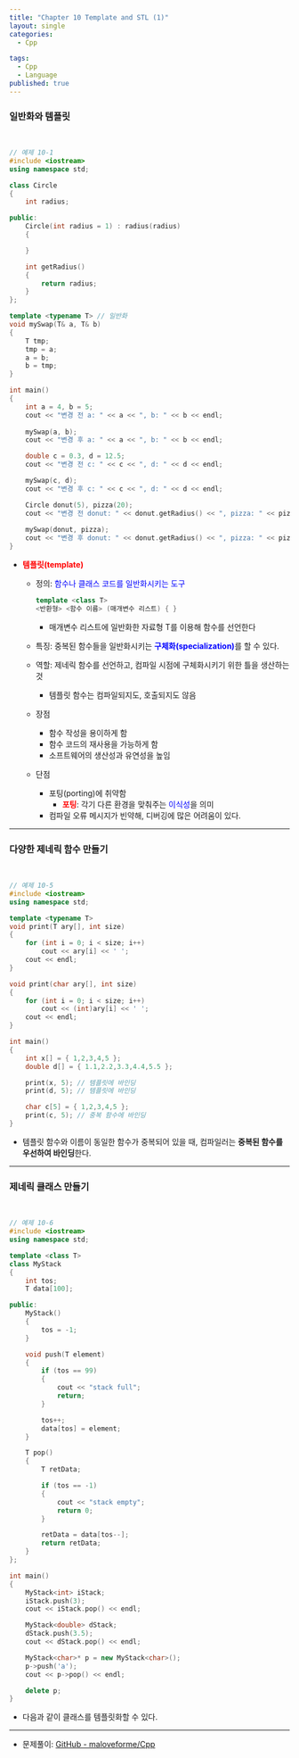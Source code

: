 ```yaml
---
title: "Chapter 10 Template and STL (1)"
layout: single
categories:
  - Cpp

tags:
  - Cpp
  - Language
published: true
---
```


### 일반화와 템플릿

<br>

```cpp
// 예제 10-1
#include <iostream>
using namespace std;

class Circle
{
    int radius;

public:
    Circle(int radius = 1) : radius(radius)
    {

    }

    int getRadius()
    {
        return radius;
    }
};

template <typename T> // 일반화
void mySwap(T& a, T& b)
{
    T tmp;
    tmp = a;
    a = b;
    b = tmp;
}

int main()
{
    int a = 4, b = 5;
    cout << "변경 전 a: " << a << ", b: " << b << endl;
    
    mySwap(a, b);
    cout << "변경 후 a: " << a << ", b: " << b << endl;

    double c = 0.3, d = 12.5;
    cout << "변경 전 c: " << c << ", d: " << d << endl;

    mySwap(c, d);
    cout << "변경 후 c: " << c << ", d: " << d << endl;

    Circle donut(5), pizza(20);
    cout << "변경 전 donut: " << donut.getRadius() << ", pizza: " << pizza.getRadius() << endl;
    
    mySwap(donut, pizza);
    cout << "변경 후 donut: " << donut.getRadius() << ", pizza: " << pizza.getRadius() << endl;
}

```

- <span style = "color:red">**템플릿(template)**</span>

  - 정의: <span style = "color:blue">함수나 클래스 코드를 일반화시키는 도구</span>

    ```cpp
    template <class T>
    <반환형> <함수 이름> (매개변수 리스트) { }
    ```

    - 매개변수 리스트에 일반화한 자료형 T를 이용해 함수를 선언한다

  - 특징: 중복된 함수들을 일반화시키는 <span style = "color:blue">**구체화(specialization)**</span>를 할 수 있다.

  - 역할: 제네릭 함수를 선언하고, 컴파일 시점에 구체화시키기 위한 틀을 생산하는 것

    - 템플릿 함수는 컴파일되지도, 호출되지도 않음

  - 장점

    - 함수 작성을 용이하게 함
    - 함수 코드의 재사용을 가능하게 함
    - 소프트웨어의 생산성과 유연성을 높임

  - 단점

    - 포팅(porting)에 취약함
      - <span style = "color:red">**포팅**</span>: 각기 다른 환경을 맞춰주는 <span style = "color:blue">이식성</span>을 의미
    - 컴파일 오류 메시지가 빈약해, 디버깅에 많은 어려움이 있다.

---

### 다양한 제네릭 함수 만들기

<br>

```cpp
// 예제 10-5
#include <iostream>
using namespace std;

template <typename T>
void print(T ary[], int size)
{
	for (int i = 0; i < size; i++)
		cout << ary[i] << ' ';
	cout << endl;
}

void print(char ary[], int size)
{
	for (int i = 0; i < size; i++)
		cout << (int)ary[i] << ' ';
	cout << endl;
}

int main()
{
	int x[] = { 1,2,3,4,5 };
	double d[] = { 1.1,2.2,3.3,4.4,5.5 };

	print(x, 5); // 템플릿에 바인딩
	print(d, 5); // 템플릿에 바인딩

	char c[5] = { 1,2,3,4,5 };
	print(c, 5); // 중복 함수에 바인딩
}

```

- 템플릿 함수와 이름이 동일한 함수가 중복되어 있을 때, 컴파일러는 **중복된 함수를 우선하여 바인딩**한다.

---

### 제네릭 클래스 만들기

<br>

```cpp
// 예제 10-6
#include <iostream>
using namespace std;

template <class T>
class MyStack
{
	int tos;
	T data[100];

public:
	MyStack()
	{
		tos = -1;
	}

	void push(T element)
	{
		if (tos == 99)
		{
			cout << "stack full";
			return;
		}

		tos++;
		data[tos] = element;
	}

	T pop()
	{
		T retData;

		if (tos == -1)
		{
			cout << "stack empty";
			return 0;
		}

		retData = data[tos--];
		return retData;
	}
};

int main()
{
	MyStack<int> iStack;
	iStack.push(3);
	cout << iStack.pop() << endl;

	MyStack<double> dStack;
	dStack.push(3.5);
	cout << dStack.pop() << endl;

	MyStack<char>* p = new MyStack<char>();
	p->push('a');
	cout << p->pop() << endl;

	delete p;
}
```

- 다음과 같이 클래스를 템플릿화할 수 있다.



---

- 문제풀이: [GitHub - maloveforme/Cpp](https://github.com/maloveforme/Cpp)
